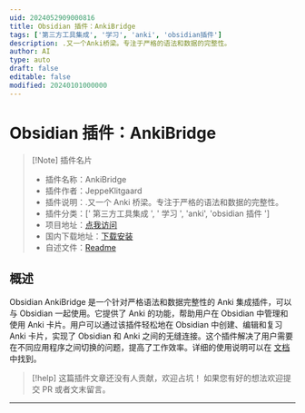 ```yaml
---
uid: 2024052909000816
title: Obsidian 插件：AnkiBridge
tags: ['第三方工具集成', '学习', 'anki', 'obsidian插件']
description: .又一个Anki桥梁。专注于严格的语法和数据的完整性。
author: AI
type: auto
draft: false
editable: false
modified: 20240101000000
---
```


# Obsidian 插件：AnkiBridge

> [!Note] 插件名片
> - 插件名称：AnkiBridge
> - 插件作者：JeppeKlitgaard
> - 插件说明：.又一个 Anki 桥梁。专注于严格的语法和数据的完整性。
> - 插件分类：[' 第三方工具集成 ', ' 学习 ', 'anki', 'obsidian 插件 ']
> - 项目地址：[点我访问](https://github.com/JeppeKlitgaard/ObsidianAnkiBridge)
> - 国内下载地址：[下载安装](https://pkmer.cn/products/plugin/pluginMarket/?obsidian-ankibridge)
> - 自述文件：[Readme](https://ghproxy.net/https://raw.githubusercontent.com/JeppeKlitgaard/ObsidianAnkiBridge/master/README.md)

## 概述

Obsidian AnkiBridge 是一个针对严格语法和数据完整性的 Anki 集成插件，可以与 Obsidian 一起使用。它提供了 Anki 的功能，帮助用户在 Obsidian 中管理和使用 Anki 卡片。用户可以通过该插件轻松地在 Obsidian 中创建、编辑和复习 Anki 卡片，实现了 Obsidian 和 Anki 之间的无缝连接。这个插件解决了用户需要在不同应用程序之间切换的问题，提高了工作效率。详细的使用说明可以在 [文档](https://jeppeklitgaard.github.io/ObsidianAnkiBridge/) 中找到。

> [!help]
> 这篇插件文章还没有人贡献，欢迎占坑！
> 如果您有好的想法欢迎提交 PR 或者文末留言。

---



